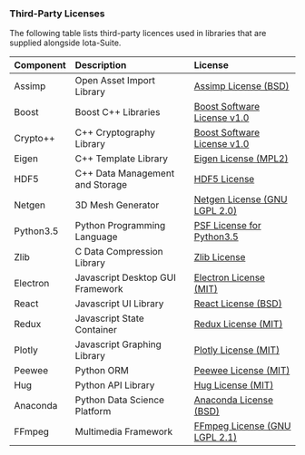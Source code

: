 ### Third-Party Licenses

The following table lists third-party licences used in libraries that are supplied alongside Iota-Suite.

| Component | Description | License |
| :--- | :--- | :--- |
| Assimp | Open Asset Import Library | [Assimp License \(BSD\)](/assimp.md) |
| Boost | Boost C++ Libraries | [Boost Software License v1.0](/boost.md) |
| Crypto++ | C++ Cryptography Library | [Boost Software License v1.0](/boost.md) |
| Eigen | C++ Template Library | [Eigen License \(MPL2\)](/mpl2.md) |
| HDF5 | C++ Data Management and Storage | [HDF5 License](/hdf5.md) |
| Netgen | 3D Mesh Generator | [Netgen License \(GNU LGPL 2.0\)](/netgen.md) |
| Python3.5 | Python Programming Language | [PSF License for Python3.5](/python.md) |
| Zlib | C Data Compression Library | [Zlib License](/zlib.md) |
| Electron | Javascript Desktop GUI Framework | [Electron License \(MIT\)](/electron.md) |
| React | Javascript UI Library | [React License \(BSD\)](/react.md) |
| Redux | Javascript State Container | [Redux License \(MIT\)](/redux.md) |
| Plotly | Javascript Graphing Library | [Plotly License \(MIT\)](/plotly.md) |
| Peewee | Python ORM | [Peewee License \(MIT\)](/peewee.md) |
| Hug | Python API Library | [Hug License \(MIT\)](/hug.md) |
| Anaconda | Python Data Science Platform | [Anaconda License \(BSD\)](/anaconda.md) |
| FFmpeg | Multimedia Framework | [FFmpeg License \(GNU LGPL 2.1\)](/ffmpeg.md) |



